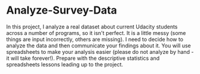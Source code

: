 # Analyze-Survey-Data
In this project, I analyze a real dataset about current Udacity students across a number of programs, so it isn't perfect. It is a little messy (some things are input incorrectly, others are missing). I need to decide how to analyze the data and then communicate your findings about it. You will use spreadsheets to make your analysis easier (please do not analyze by hand - it will take forever!).  Prepare with the descriptive statistics and spreadsheets lessons leading up to the project.
